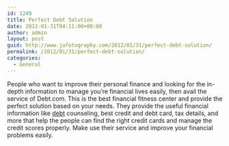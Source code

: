 ```yaml
---
id: 1249
title: Perfect Debt Solution
date: 2012-01-31T04:11:00+00:00
author: admin
layout: post
guid: http://www.jafotography.com/2012/01/31/perfect-debt-solution/
permalink: /2012/01/31/perfect-debt-solution/
categories:
  - General
---
```

People who want to improve their personal finance and looking for the in-depth information to manage you&#8217;re financial lives easily, then avail the service of Debt.com. This is the best financial fitness center and provide the perfect solution based on your needs. They provide the useful financial information like [debt](http://www.debt.com/) counseling, best credit and debt card, tax details, and more that help the people can find the right credit cards and manage the credit scores properly. Make use their service and improve your financial problems easily.